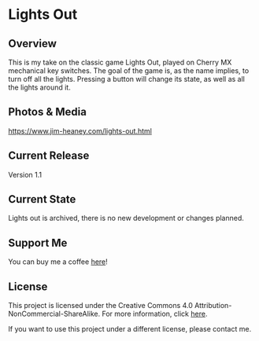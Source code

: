 # Lights Out

## Overview
This is my take on the classic game Lights Out, played on Cherry MX mechanical key switches. The goal of the game is, as the name implies, to turn off all the lights. Pressing a button will change its state, as well as all the lights around it. 

## Photos & Media
https://www.jim-heaney.com/lights-out.html

## Current Release
Version 1.1

## Current State
Lights out is archived, there is no new development or changes planned.


## Support Me
You can buy me a coffee [here](https://www.buymeacoffee.com/jimheaney)!

## License
This project is licensed under the Creative Commons 4.0 Attribution-NonCommercial-ShareAlike. For more information, click [here](https://creativecommons.org/licenses/by-nc-sa/4.0/).

If you want to use this project under a different license, please contact me. 
